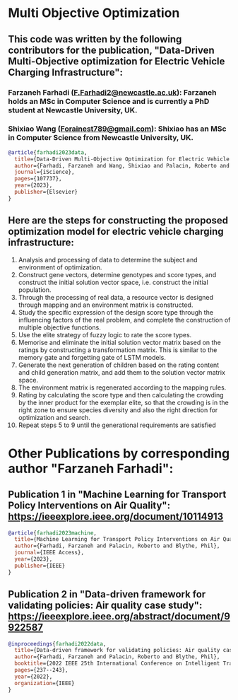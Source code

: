 # Multi Objective Optimization

## This code was written by the following contributors for the publication, "Data-Driven Multi-Objective optimization for Electric Vehicle Charging Infrastructure":

### Farzaneh Farhadi (F.Farhadi2@newcastle.ac.uk): Farzaneh holds an MSc in Computer Science and is currently a PhD student at Newcastle University, UK.

### Shixiao Wang (Forainest789@gmail.com): Shixiao has an MSc in Computer Science from Newcastle University, UK.

```bibtex
@article{farhadi2023data,
  title={Data-Driven Multi-Objective Optimization for Electric Vehicle Charging Infrastructure},
  author={Farhadi, Farzaneh and Wang, Shixiao and Palacin, Roberto and Blythe, Phil},
  journal={iScience},
  pages={107737},
  year={2023},
  publisher={Elsevier}
}
```

## Here are the steps for constructing the proposed optimization model for electric vehicle charging infrastructure:
1. Analysis and processing of data to determine the subject and environment of optimization.
2. Construct gene vectors, determine genotypes and score types, and construct the initial solution vector space,
i.e. construct the initial population.
3. Through the processing of real data, a resource vector is designed through mapping and an environment
matrix is constructed.
4. Study the specific expression of the design score type through the influencing factors of the real problem, and
complete the construction of multiple objective functions.
5. Use the elite strategy of fuzzy logic to rate the score types.
6. Memorise and eliminate the initial solution vector matrix based on the ratings by constructing a transformation
matrix. This is similar to the memory gate and forgetting gate of LSTM models.
7. Generate the next generation of children based on the rating content and child generation matrix, and add
them to the solution vector matrix space.
8. The environment matrix is regenerated according to the mapping rules.
9. Rating by calculating the score type and then calculating the crowding by the inner product for the exemplar
elite, so that the crowding is in the right zone to ensure species diversity and also the right direction for
optimization and search.
10. Repeat steps 5 to 9 until the generational requirements are satisfied


# Other Publications by corresponding author "Farzaneh Farhadi": 
## Publication 1 in "Machine Learning for Transport Policy Interventions on Air Quality": https://ieeexplore.ieee.org/document/10114913

```bibtex
@article{farhadi2023machine,
  title={Machine Learning for Transport Policy Interventions on Air Quality},
  author={Farhadi, Farzaneh and Palacin, Roberto and Blythe, Phil},
  journal={IEEE Access},
  year={2023},
  publisher={IEEE}
}
```

## Publication 2 in "Data-driven framework for validating policies: Air quality case study": https://ieeexplore.ieee.org/abstract/document/9922587

```bibtex
@inproceedings{farhadi2022data,
  title={Data-driven framework for validating policies: Air quality case study},
  author={Farhadi, Farzaneh and Palacin, Roberto and Blythe, Phil},
  booktitle={2022 IEEE 25th International Conference on Intelligent Transportation Systems (ITSC)},
  pages={237--243},
  year={2022},
  organization={IEEE}
}
```

